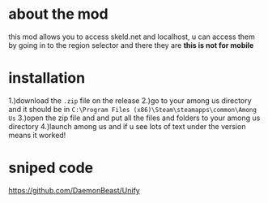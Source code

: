 # about the mod
this mod allows you to access skeld.net and localhost, u can access them by going in to the region selector and there they are
**this is not for mobile**

# installation
1.)download the ```.zip``` file on the release
2.)go to your among us directory and it should be in ```C:\Program Files (x86)\Steam\steamapps\common\Among Us```
3.)open the zip file and and put all the files and folders to your among us directory
4.)launch among us and if u see lots of text under the version means it worked!

# sniped code

https://github.com/DaemonBeast/Unify
